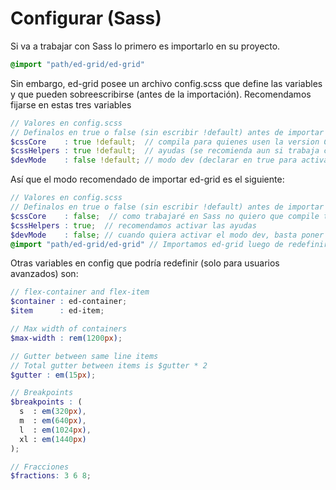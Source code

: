 # Configurar (Sass)
Si va a trabajar con Sass lo primero es importarlo en su proyecto.
```scss
@import "path/ed-grid/ed-grid"
```


Sin embargo, ed-grid posee un archivo config.scss que define las variables y que pueden sobreescribirse (antes de la importación). Recomendamos fijarse en estas tres variables
```scss
// Valores en config.scss
// Definalos en true o false (sin escribir !default) antes de importar ed-grid
$cssCore    : true !default;  // compila para quienes usen la version CSS
$cssHelpers : true !default;  // ayudas (se recomienda aun si trabaja con Sass)
$devMode    : false !default; // modo dev (declarar en true para activarlo)
```


Así que el modo recomendado de importar ed-grid es el siguiente:
```scss
// Valores en config.scss
// Definalos en true o false (sin escribir !default) antes de importar ed-grid
$cssCore    : false;  // como trabajaré en Sass no quiero que compile tooodo el CSS
$cssHelpers : true;  // recomendamos activar las ayudas
$devMode    : false; // cuando quiera activar el modo dev, basta poner esta variable en true
@import "path/ed-grid/ed-grid" // Importamos ed-grid luego de redefinir las variables
```


Otras variables en config que podría redefinir (solo para usuarios avanzados) son:
```scss
// flex-container and flex-item
$container : ed-container;
$item      : ed-item;

// Max width of containers
$max-width : rem(1200px);

// Gutter between same line items
// Total gutter between items is $gutter * 2
$gutter : em(15px);

// Breakpoints
$breakpoints : (
  s  : em(320px),
  m  : em(640px),
  l  : em(1024px),
  xl : em(1440px)
);

// Fracciones
$fractions: 3 6 8;
```

